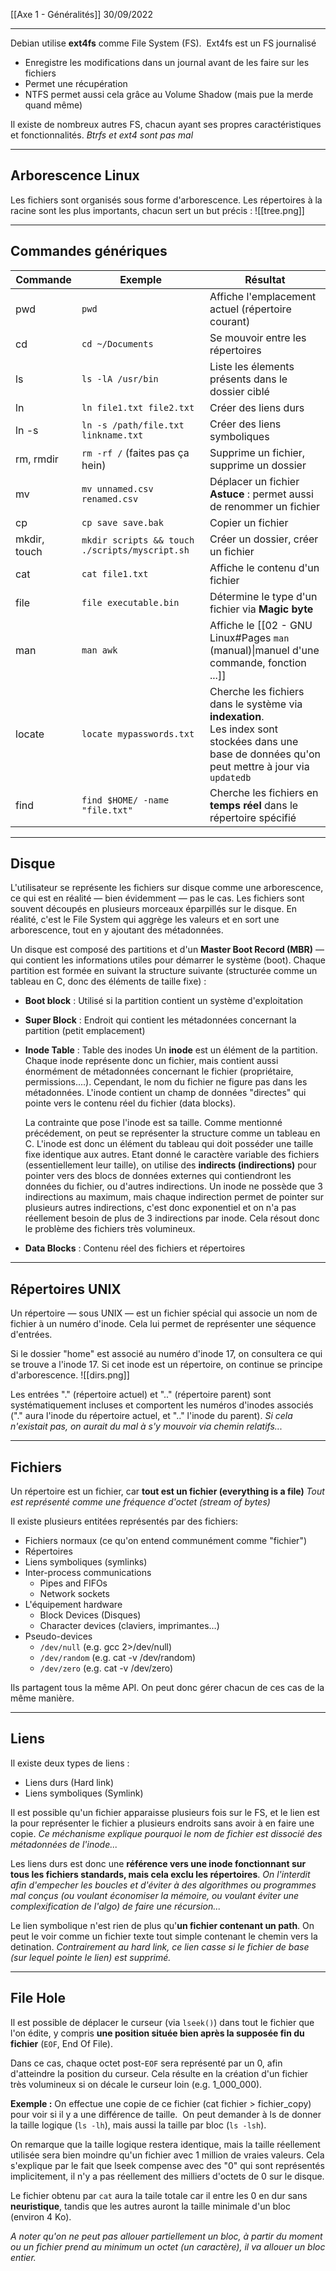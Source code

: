 [[Axe 1 - Généralités]]
30/09/2022
****

Debian utilise **ext4fs** comme File System (FS). 
Ext4fs est un FS journalisé
- Enregistre les modifications dans un journal avant de les faire sur les fichiers 
- Permet une récupération 
- NTFS permet aussi cela grâce au Volume Shadow (mais pue la merde quand même)

Il existe de nombreux autres FS, chacun ayant ses propres caractéristiques et fonctionnalités.
	*Btrfs et ext4 sont pas mal*


****
## Arborescence Linux

Les fichiers sont organisés sous forme d'arborescence. Les répertoires à la racine sont les plus importants, chacun sert un but précis :
![[tree.png]]


****
## Commandes génériques

| Commande     | Exemple                                        | Résultat                                                                                                                                             |
| ------------ | ---------------------------------------------- | ---------------------------------------------------------------------------------------------------------------------------------------------------- |
| pwd          | `pwd`                                          | Affiche l'emplacement actuel (répertoire courant)                                                                                                    |
| cd           | `cd ~/Documents`                               | Se mouvoir entre les répertoires                                                                                                                     |
| ls           | `ls -lA /usr/bin`                              | Liste les élements présents dans le dossier ciblé                                                                                                    |
| ln           | `ln file1.txt file2.txt`                       | Créer des liens durs                                                                                                                                 |
| ln -s        | `ln -s /path/file.txt linkname.txt`            | Créer des liens symboliques                                                                                                                          |
| rm, rmdir    | `rm -rf /` (faites pas ça hein)                | Supprime un fichier, supprime un dossier                                                                                                             |
| mv           | `mv unnamed.csv renamed.csv`                   | Déplacer un fichier<br>**Astuce** : permet aussi de renommer un fichier                                                                              |
| cp           | `cp save save.bak`                             | Copier un fichier                                                                                                                                    |
| mkdir, touch | `mkdir scripts && touch ./scripts/myscript.sh` | Créer un dossier, créer un fichier                                                                                                                   |
| cat          | `cat file1.txt`                                | Affiche le contenu d'un fichier                                                                                                                      |
| file         | `file executable.bin`                          | Détermine le type d'un fichier via **Magic byte**                                                                                                    |
| man          | `man awk`                                      | Affiche le [[02 - GNU Linux#Pages `man` (manual)\|manuel d'une commande, fonction ...]]                                                              |
| locate       | `locate mypasswords.txt`                       | Cherche les fichiers dans le système via **indexation**.<br>Les index sont stockées dans une base de données qu'on peut mettre à jour via `updatedb` |
| find         | `find $HOME/ -name "file.txt"`                 | Cherche les fichiers en **temps réel** dans le répertoire spécifié                                                                                   |


****
## Disque

L'utilisateur se représente les fichiers sur disque comme une arborescence, ce qui est en réalité — bien évidemment — pas le cas. 
Les fichiers sont souvent découpés en plusieurs morceaux éparpillés sur le disque. En réalité, c'est le File System qui aggrège les valeurs et en sort une arborescence, tout en y ajoutant des métadonnées.


Un disque est composé des partitions et d'un **Master Boot Record (MBR)** — qui contient les informations utiles pour démarrer le système (boot).
Chaque partition est formée en suivant la structure suivante (structurée comme un tableau en C, donc des éléments de taille fixe) : 
- **Boot block** : Utilisé si la partition contient un système d'exploitation 
- **Super Block** : Endroit qui contient les métadonnées concernant la partition (petit emplacement) 
- **Inode Table** : Table des inodes
	Un **inode** est un élément de la partition. Chaque inode représente donc un fichier, mais contient aussi énormément de métadonnées concernant le fichier (propriétaire, permissions....). Cependant, le nom du fichier ne figure pas dans les métadonnées. L'inode contient un champ de données "directes" qui pointe vers le contenu réel du fichier (data blocks).

	La contrainte que pose l'inode est sa taille. Comme mentionné précédement, on peut se représenter la structure comme un tableau en C. L'inode est donc un élément du tableau qui doit posséder une taille fixe identique aux autres. Etant donné le caractère variable des fichiers (essentiellement leur taille), on utilise des **indirects (indirections)** pour pointer vers des blocs de données externes qui contiendront les données du fichier, ou d'autres indirections. Un inode ne possède que 3 indirections au maximum, mais chaque indirection permet de pointer sur plusieurs autres indirections, c'est donc exponentiel et on n'a pas réellement besoin de plus de 3 indirections par inode. Cela résout donc le problème des fichiers très volumineux.

- **Data Blocks** : Contenu réel des fichiers et répertoires


****
## Répertoires UNIX

Un répertoire — sous UNIX — est un fichier spécial qui associe un nom de fichier à un numéro d'inode. Cela lui permet de représenter une séquence d'entrées. 

Si le dossier "home" est associé au numéro d'inode 17, on consultera ce qui se trouve a l'inode 17. Si cet inode est un répertoire, on continue se principe d'arborescence.
![[dirs.png]]

Les entrées "." (répertoire actuel) et ".." (répertoire parent) sont systématiquement incluses et comportent les numéros d'inodes associés ("." aura l'inode du répertoire actuel, et ".." l'inode du parent).
	*Si cela n'existait pas, on aurait du mal à s'y mouvoir via chemin relatifs...*


****
## Fichiers

Un répertoire est un fichier, car **tout est un fichier (everything is a file)**
	*Tout est représenté comme une fréquence d'octet (stream of bytes)*

Il existe plusieurs entitées représentés par des fichiers: 
- Fichiers normaux (ce qu'on entend communément comme "fichier") 
- Répertoires
- Liens symboliques (symlinks)
- Inter-process communications 
    - Pipes and FIFOs 
    - Network sockets 
- L'équipement hardware 
    - Block Devices (Disques) 
    - Character devices (claviers, imprimantes…) 
- Pseudo-devices 
    - `/dev/null` (e.g. gcc 2>/dev/null) 
    - `/dev/random` (e.g. cat -v /dev/random) 
    - `/dev/zero` (e.g. cat -v /dev/zero) 

Ils partagent tous la même API. On peut donc gérer chacun de ces cas de la même manière.


****
## Liens

Il existe deux types de liens :
- Liens durs (Hard link)
- Liens symboliques (Symlink) 

Il est possible qu'un fichier apparaisse plusieurs fois sur le FS, et le lien est la pour représenter le fichier a plusieurs endroits sans avoir à en faire une copie. 
	*Ce méchanisme explique pourquoi le nom de fichier est dissocié des métadonnées de l'inode...*


Les liens durs est donc une **référence vers une inode fonctionnant sur tous les fichiers standards, mais cela exclu les répertoires**. 
	*On l'interdit afin d'empecher les boucles et d'éviter à des algorithmes ou programmes mal conçus (ou voulant économiser la mémoire, ou voulant éviter une complexification de l'algo) de faire une récursion...*

Le lien symbolique n'est rien de plus qu'**un fichier contenant un path**. On peut le voir comme un fichier texte tout simple contenant le chemin vers la detination. 
	*Contrairement au hard link, ce lien casse si le fichier de base (sur lequel pointe le lien) est supprimé.*


****
## File Hole

Il est possible de déplacer le curseur (via `lseek()`) dans tout le fichier que l'on édite, y compris **une position située bien après la supposée fin du fichier** (`EOF`, End Of File). 

Dans ce cas, chaque octet post-`EOF` sera représenté par un 0, afin d'atteindre la position du curseur. Cela résulte en la création d'un fichier très volumineux si on décale le curseur loin (e.g. 1_000_000).


**Exemple :**
On effectue une copie de ce fichier (cat fichier > fichier_copy) pour voir si il y a une différence de taille. 
On peut demander à ls de donner la taille logique (`ls -lh`), mais aussi la taille par bloc (`ls -lsh`).

On remarque que la taille logique restera identique, mais la taille réellement utilisée sera bien moindre qu'un fichier avec 1 million de vraies valeurs. 
Cela s'explique par le fait que lseek compense avec des "0" qui sont représentés implicitement, il n'y a pas réellement des milliers d'octets de 0 sur le disque.

Le fichier obtenu par `cat` aura la taile totale car il entre les 0 en dur sans **neuristique**, tandis que les autres auront la taille minimale d'un bloc (environ 4 Ko).


*A noter qu'on ne peut pas allouer partiellement un bloc, à partir du moment ou un fichier prend au minimum un octet (un caractère), il va allouer un bloc entier.*
